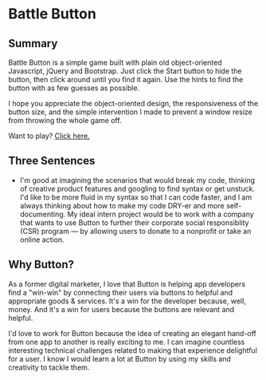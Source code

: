 # Battle Button

## Summary
Battle Button is a simple game built with plain old object-oriented Javascript, jQuery and Bootstrap. Just click the Start button to hide the button, then click around until you find it again. Use the hints to find the button with as few guesses as possible.

I hope you appreciate the object-oriented design, the responsiveness of the button size, and the simple intervention I made to prevent a window resize from throwing the whole game off.

Want to play? [Click here.](https://mjfender.github.io/battle-button/index.html)

## Three Sentences
* I'm good at imagining the scenarios that would break my code, thinking of creative product features and googling to find syntax or get unstuck. I'd like to be more fluid in my syntax so that I can code faster, and I am always thinking about how to make my code DRY-er and more self-documenting. My ideal intern project would be to work with a company that wants to use Button to further their corporate social responsiblity (CSR) program — by allowing users to donate to a nonprofit or take an online action.

## Why Button?
As a former digital marketer, I love that Button is helping app developers find a "win-win" by connecting their users via buttons to helpful and appropriate goods & services. It's a win for the developer because, well, money. And it's a win for users because the buttons are relevant and helpful.

I'd love to work for Button because the idea of creating an elegant hand-off from one app to another is really exciting to me. I can imagine countless interesting technical challenges related to making that experience delightful for a user. I know I would learn a lot at Button by using my skills and creativity to tackle them.
